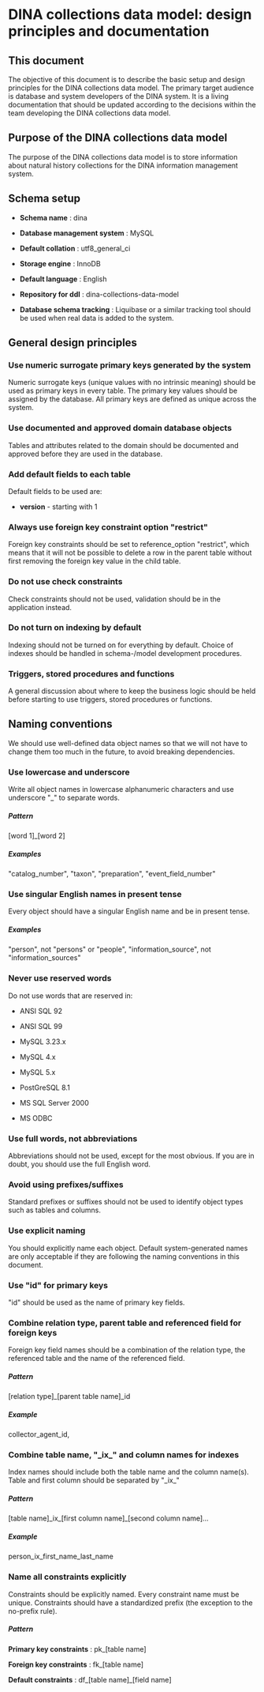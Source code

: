 # DINA collections data model: design principles and documentation

## This document

The objective of this document is to describe the basic setup and design principles for the DINA collections data model. The primary target audience is database and system developers of the DINA system. It is a living documentation that should be updated according to the decisions within the team developing the DINA collections data model.

## Purpose of the DINA collections data model

The purpose of the DINA collections data model is to store information about natural history collections for the DINA information management system.

## Schema setup

- **Schema name** : dina

- **Database management system** : MySQL

- **Default collation** : utf8\_general\_ci

- **Storage engine** : InnoDB

- **Default language** : English

- **Repository for ddl** : dina-collections-data-model

- **Database schema tracking** : Liquibase or a similar tracking tool should be used when real data is added to the system.

## General design principles

### Use numeric surrogate primary keys generated by the system

Numeric surrogate keys (unique values with no intrinsic meaning) should be used as primary keys in every table. The primary key values should be assigned by the database. All primary keys are defined as unique across the system.

### Use documented and approved domain database objects

Tables and attributes related to the domain should be documented and approved before they are used in the database.

### Add default fields to each table

Default fields to be used are:

- **version** - starting with 1

### Always use foreign key constraint option "restrict"

Foreign key constraints should be set to reference\_option "restrict", which means that it will not be possible to delete a row in the parent table without first removing the foreign key value in the child table.

### Do not use check constraints

Check constraints should not be used, validation should be in the application instead.

### Do not turn on indexing by default

Indexing should not be turned on for everything by default. Choice of indexes should be handled in schema-/model development procedures.

### Triggers, stored procedures and functions

A general discussion about where to keep the business logic should be held before starting to use triggers, stored procedures or functions.

## Naming conventions

We should use well-defined data object names so that we will not have to change them too much in the future, to avoid breaking dependencies.

### Use lowercase and underscore

Write all object names in lowercase alphanumeric characters and use underscore "_" to separate words.

##### Pattern

[word 1]\_[word 2]

##### Examples

"catalog\_number", "taxon", "preparation", "event\_field\_number"

### Use singular English names in present tense

Every object should have a singular English name and be in present tense.

##### Examples

"person", not "persons"  or "people", "information\_source", not "information\_sources"

### Never use reserved words

Do not use words that are reserved in:

- ANSI SQL 92

- ANSI SQL 99

- MySQL 3.23.x

- MySQL 4.x

- MySQL 5.x

- PostGreSQL 8.1

- MS SQL Server 2000

- MS ODBC

### Use full words, not abbreviations

Abbreviations should not be used, except for the most obvious. If you are in doubt, you should use the full English word.

### Avoid using prefixes/suffixes

Standard prefixes or suffixes should not be used to identify object types such as tables and columns.

### Use explicit naming

You should explicitly name each object. Default system-generated names are only acceptable if they are following the naming conventions in this document.

### Use "id" for primary keys

"id" should be used as the name of primary key fields.

### Combine relation type, parent table and referenced field for foreign keys

Foreign key field names should be a combination of the relation type, the referenced table and the name of the referenced field.

##### Pattern

 [relation type]\_[parent table name]\_id

##### Example

collector\_agent\_id,

### Combine table name, "\_ix\_" and column names for indexes

Index names should include both the table name and the column name(s). Table and first column should be separated by "\_ix\_"

##### Pattern

[table name]\_ix\_[first column name]\_[second column name]…

##### Example

person\_ix\_first\_name\_last\_name

### Name all constraints explicitly

Constraints should be explicitly named. Every constraint name must be unique. Constraints should have a standardized prefix (the exception to the no-prefix rule).

##### Pattern

**Primary key constraints** : pk\_[table name]

**Foreign key constraints** : fk\_[table name]

**Default constraints** : df\_[table name]\_[field name]
